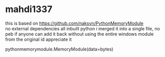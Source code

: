 # mahdi1337<br>
this is based on https://github.com/naksyn/PythonMemoryModule<br>
no external dependencies all inbuilt python
i merged it into a single file, no peb if anyone can add it back without using the entire windows module from the original id appreciate it <br>

pythonmemorymodule.MemoryModule(data=bytes)
